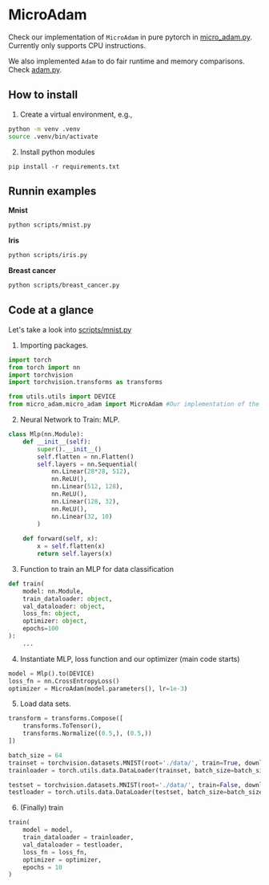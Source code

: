 # MicroAdam


Check our implementation of `MicroAdam` in pure pytorch in [micro_adam.py](https://github.com/L4rralde/MicroAdam/blob/main/src/micro_adam/micro_adam.py). Currently only supports CPU instructions.

We also implemented `Adam` to do fair runtime and memory comparisons. Check [adam.py](https://github.com/L4rralde/MicroAdam/blob/main/src/adam/adam.py).

## How to install

1. Create a virtual environment, e.g.,

```bash
python -m venv .venv
source .venv/bin/activate
```

2. Install python modules

```
pip install -r requirements.txt
```


## Runnin examples

**Mnist**

```bash
python scripts/mnist.py
```

**Iris**

```bash
python scripts/iris.py
```

**Breast cancer**

```bash
python scripts/breast_cancer.py
```

## Code at a glance

Let's take a look into [scripts/mnist.py](https://github.com/L4rralde/MicroAdam/blob/main/scripts/mnist.py)


1. Importing packages.

```python
import torch
from torch import nn
import torchvision
import torchvision.transforms as transforms

from utils.utils import DEVICE
from micro_adam.micro_adam import MicroAdam #Our implementation of the optimizer.
```

2. Neural Network to Train: MLP.

```python
class Mlp(nn.Module):
    def __init__(self):
        super().__init__()
        self.flatten = nn.Flatten()
        self.layers = nn.Sequential(
            nn.Linear(28*28, 512),
            nn.ReLU(),
            nn.Linear(512, 128),
            nn.ReLU(),
            nn.Linear(128, 32),
            nn.ReLU(),
            nn.Linear(32, 10)
        )
    
    def forward(self, x):
        x = self.flatten(x)
        return self.layers(x)
```

3. Function to train an MLP for data classification

```python
def train(
    model: nn.Module,
    train_dataloader: object,
    val_dataloader: object,
    loss_fn: object,
    optimizer: object,
    epochs=100
):
    ...
```

4. Instantiate MLP, loss function and our optimizer (main code starts)
```python
model = Mlp().to(DEVICE)
loss_fn = nn.CrossEntropyLoss()
optimizer = MicroAdam(model.parameters(), lr=1e-3)
```

5. Load data sets.
```python
transform = transforms.Compose([
    transforms.ToTensor(),
    transforms.Normalize((0.5,), (0.5,))
])

batch_size = 64
trainset = torchvision.datasets.MNIST(root='./data/', train=True, download=True, transform=transform)
trainloader = torch.utils.data.DataLoader(trainset, batch_size=batch_size, shuffle=True, num_workers=2)

testset = torchvision.datasets.MNIST(root='./data/', train=False, download=True, transform=transform)
testloader = torch.utils.data.DataLoader(testset, batch_size=batch_size, shuffle=False, num_workers=2)
```

6. (Finally) train

```python
train(
    model = model,
    train_dataloader = trainloader,
    val_dataloader = testloader,
    loss_fn = loss_fn,
    optimizer = optimizer,
    epochs = 10
)
```